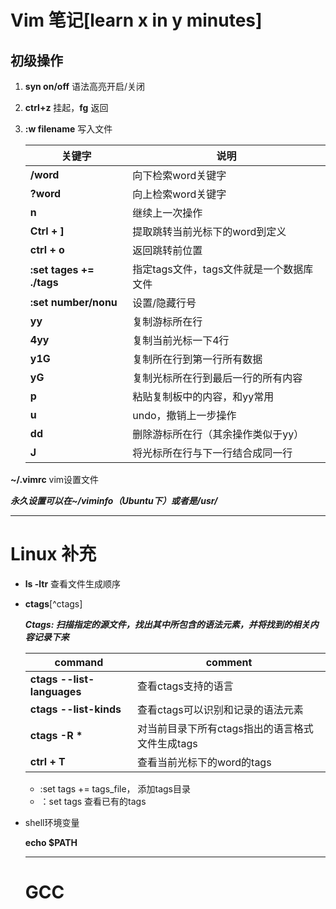 # Vim 笔记[learn x in y minutes]

## 初级操作

1. **syn on/off** 语法高亮开启/关闭

2. **ctrl+z** 挂起，**fg** 返回

3. **:w filename**  写入文件				 

   | 关键字                   | 说明                                     |
   | ------------------------ | ---------------------------------------- |
   | **/word**                | 向下检索word关键字                       |
   | **?word**                | 向上检索word关键字                       |
   | **n**                    | 继续上一次操作                           |
   | **Ctrl + ]**             | 提取跳转当前光标下的word到定义           |
   | **ctrl + o**             | 返回跳转前位置                           |
   | __:set tages += ./tags__ | 指定tags文件，tags文件就是一个数据库文件 |
   | __:set number/nonu__     | 设置/隐藏行号                            |
   | __yy__                   | 复制游标所在行                           |
   | **4yy**                  | 复制当前光标一下4行                      |
   | __y1G__                  | 复制所在行到第一行所有数据               |
   | __yG__                   | 复制光标所在行到最后一行的所有内容       |
   | **p**                    | 粘贴复制板中的内容，和yy常用             |
   | **u**                    | undo，撤销上一步操作                     |
   | __dd__                   | 删除游标所在行（其余操作类似于yy）       |
   | **J**                    | 将光标所在行与下一行结合成同一行         |

**~/.vimrc** vim设置文件

​		__*永久设置可以在~/viminfo（Ubuntu下）或者是/usr/*__



****

# **Linux** 补充

* **ls -ltr** 查看文件生成顺序

* __ctags__[^ctags]

  ***Ctags: 扫描指定的源文件，找出其中所包含的语法元素，并将找到的相关内容记录下来***

  | command                    | comment                                         |
  | -------------------------- | ----------------------------------------------- |
  | __ctags --list-languages__ | 查看ctags支持的语言                             |
  | __ctags --list-kinds__     | 查看ctags可以识别和记录的语法元素               |
  | __ctags -R *__             | 对当前目录下所有ctags指出的语言格式文件生成tags |
  | __ctrl + T__               | 查看当前光标下的word的tags                      |

  * :set  tags += tags_file， 添加tags目录
  * ：set tags 查看已有的tags 

* shell环境变量

  __echo $PATH__
  
  ____
  
  # GCC
  
  